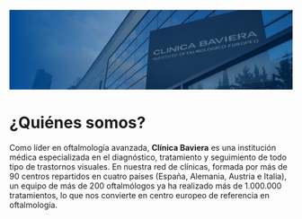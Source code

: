 ![](https://raw.githubusercontent.com/clinicabaviera/.github/main/profile/images/banner.PNG)

# ¿Quiénes somos?

Como líder en oftalmología avanzada, **Clínica Baviera** es una institución médica especializada en el diagnóstico, tratamiento y seguimiento de todo tipo de trastornos visuales. En nuestra red de clínicas, formada por más de 90 centros repartidos en cuatro países (España, Alemania, Austria e Italia), un equipo de más de 200 oftalmólogos ya ha realizado más de 1.000.000 tratamientos, lo que nos convierte en centro europeo de referencia en oftalmología.
